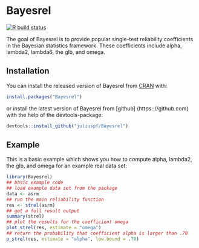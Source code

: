 
# Bayesrel

<!-- badges: start -->
[![R build status](https://github.com/juliuspf/Bayesrel/workflows/R-CMD-check/badge.svg)](https://github.com/juliuspf/Bayesrel/actions)
<!-- badges: end -->

The goal of Bayesrel is to provide popular single-test reliability coefficients in the Bayesian statistics framework.
These coefficients include alpha, lambda2, lambda6, the glb, and omega.

## Installation

You can install the released version of Bayesrel from [CRAN](https://CRAN.R-project.org) with:

``` r
install.packages("Bayesrel")
```
or install the latest version of Bayesrel from [github] (https:://github.com) with the help of the devtools-package:

```r
devtools::install_github("juliuspf/Bayesrel")
```

## Example

This is a basic example which shows you how to compute alpha, lambda2, the glb, and omega for an example real data set:

``` r
library(Bayesrel)
## basic example code
## load example data set from the package
data <- asrm
## run the main reliability function
res <- strel(asrm)
## get a full result output
summary(strel)
## plot the results for the coefficient omega
plot_strel(res, estimate = "omega")
## return the probability that coefficient alpha is larger than .70
p_strel(res, estimate = "alpha", low.bound = .70)
```
